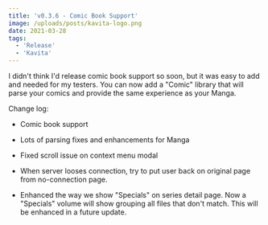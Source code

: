 ```yaml
---
title: 'v0.3.6 - Comic Book Support'
image: /uploads/posts/kavita-logo.png
date: 2021-03-28
tags:
  - 'Release'
  - 'Kavita'
---
```


I didn't think I'd release comic book support so soon, but it was easy to add and needed for my testers. You can now add a "Comic" library that will parse your comics and provide the same experience as your Manga.



Change log:

- Comic book support

- Lots of parsing fixes and enhancements for Manga

- Fixed scroll issue on context menu modal

- When server looses connection, try to put user back on original page from no-connection page.

- Enhanced the way we show "Specials" on series detail page. Now a "Specials" volume will show grouping all files that don't match. This will be enhanced in a future update. 